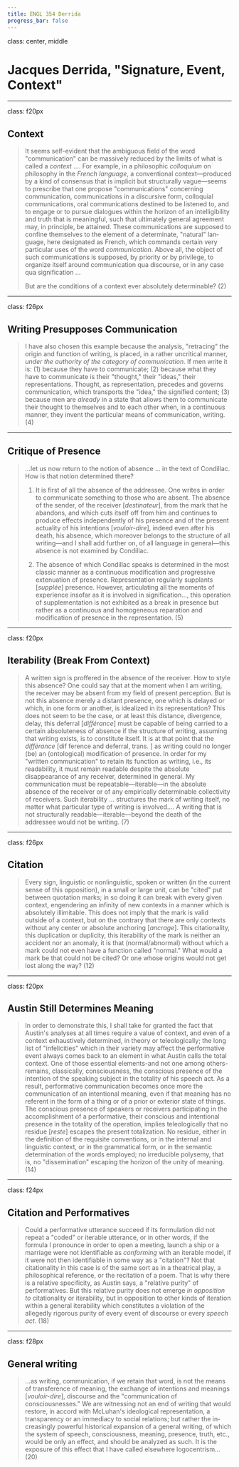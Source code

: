 ```yaml
---
title: ENGL 354 Derrida
progress_bar: false
---
```

class: center, middle

# Jacques Derrida, "Signature, Event, Context"
---
class: f20px
## Context

> It seems self-evident that the ambiguous field of the word "communication" can be massively reduced by the limits of what is called a *context* …. For example, in a philosophic *collo­quium* on philosophy in the *French language*, a conventional context—pro­duced by a kind of consensus that is implicit but structurally vague—seems to prescribe that one propose "communications" concerning communication, communications in a discursive form, colloquial communications, oral commu­nications destined to be listened to, and to engage or to pursue dialogues within the horizon of an intelligibility and truth that is meaningful, such that ultimately general agreement may, in principle, be attained. These communications are supposed to confine themselves to the element of a determinate, "natural" lan­guage, here designated as French, which commands certain very particular uses of the word *communication*. Above all, the object of such communications is supposed, by priority or by privilege, to organize itself around communication qua discourse, or in any case qua signification …
>
> But are the conditions of a context ever absolutely determinable? (2)

---
class: f26px
## Writing Presupposes Communication

>  I have also chosen this example because the analysis, "retracing" the origin and function of writing, is placed, in a rather uncritical manner, *under the authority of the category of communication*. If men write it is: (1) because they have to communicate; (2) because what they have to communicate is their "thought," their "ideas," their representations. Thought, as representation, precedes and governs communication, which transports the "idea," the signified content; (3) because men are *already* in a state that allows them to communicate their thought to themselves and to each other when, in a continuous manner, they invent the particular means of communication, writing. (4)
---
## Critique of Presence

> …let us now return to the notion of absence … in the text of Condillac. How is that notion determined there?
>
> 1) It is first of all the absence of the addressee. One writes in order to com­municate something to those who are absent. The absence of the sender, of the receiver [*destinateur*], from the mark that he abandons, and which cuts itself off from him and continues to produce effects independently of his presence and of the present actuality of his intentions [*vouloir-dire*], indeed even after his death, his absence, which moreover belongs to the structure of all writing—and I shall add further on, of all language in general—this absence is not examined by Con­dillac.
>
> 2) The absence of which Condillac speaks is determined in the most classic manner as a continuous modification and progressive extenuation of presence. Representation regularly supplants [*supplée*] presence. However, articulating all the moments of experience insofar as it is involved in signification…, this operation of supplementation is not exhibited as a break in presence but rather as a continuous and homogeneous reparation and modification of presence in the representation. (5)
---
class: f20px
## Iterability (Break From Context)

> A written sign is proffered in the absence of the receiver. How to style this absence? One could say that at the moment when I am writing, the receiver may be absent from my field of present perception. But is not this absence merely a distant presence, one which is delayed or which, in one form or another, is ideal­ized in its representation? This does not seem to be the case, or at least this distance, divergence, delay, this deferral [*différance*] must be capable of being carried to a certain absoluteness of absence if the structure of writing, assuming that writing exists, is to constitute itself. It is at that point that the *différance* [dif­ ference and deferral, trans. ] as writing could no longer (be) an (ontological) modification of presence. In order for my "written communication" to retain its function as writing, i.e., its readability, it must remain readable despite the abso­lute disappearance of any receiver, determined in general. My communication must be repeatable—iterable—in the absolute absence of the receiver or of any empirically determinable collectivity of receivers. Such iterability … structures the mark of writing itself, no matter what particular type of writing is involved…. A writing that is not structurally readable—iterable—beyond the death of the addressee would not be writing. (7)
---
class: f26px
## Citation

> Every sign, linguistic or nonlinguistic, spoken or written (in the current sense of this opposition), in a small or large unit, can be "cited" put between quotation marks; in so doing it can break with every given context, engendering an infinity of new contexts in a manner which is absolutely illimitable. This does not imply that the mark is valid outside of a context, but on the contrary that there are only contexts without any center or absolute anchor­ing [*ancrage*]. This citationality, this duplication or duplicity, this iterability of the mark is neither an accident nor an anomaly, it is that (normal/abnormal) without which a mark could not even have a function called "normal." What would a mark be that could not be cited? Or one whose origins would not get lost along the way? (12)
---
class: f20px
## Austin Still Determines Meaning

> In order to demonstrate this, I shall take for granted the fact that Austin's analyses at all times require a value of context, and even of a context exhaustively determined, in theory or teleologically; the long list of "infelicities" which in their variety may affect the performative event always comes back to an element in what Austin calls the total context. One of those essential elements-and not one among others-remains, classically, consciousness, the conscious presence of the intention of the speaking subject in the totality of his speech act.
As a result, performative communication becomes once more the communication of an in­tentional meaning, even if that meaning has no referent in the form of a thing or of a prior or exterior state of things. The conscious presence of speakers or re­ceivers participating in the accomplishment of a performative, their conscious and intentional presence in the totality of the operation, implies teleologically that no residue [*reste*] escapes the present totalization. No residue, either in the definition of the requisite conventions, or in the internal and linguistic context, or in the grammatical form, or in the semantic determination of the words em­ployed; no irreducible polysemy, that is, no "dissemination" escaping the hori­zon of the unity of meaning. (14)
---
class: f24px
## Citation and Performatives

> Could a performative utterance succeed if its formulation did not repeat a "coded" or iterable utterance, or in other words, if the formula I pronounce in order to open a meeting, launch a ship or a marriage were not identifiable as *conforming* with an iterable model, if it were not then identifiable in some way as a "citation"? Not that citationality in this case is of the same sort as in a theatri­cal play, a philosophical reference, or the recitation of a poem. That is why there is a relative specificity, as Austin says, a "relative purity" of performatives. But this relative purity does not emerge *in opposition to* citationality or iterability, but in opposition to other kinds of iteration within a general iterability which consti­tutes a violation of the allegedly rigorous purity of every event of discourse or every *speech act*. (18)
---
class: f28px
## General writing

> …as writing, communication, if we retain that word, is not the means of transference of meaning, the exchange of intentions and meanings [*vouloir-dire*], discourse and the "communication of consciousnesses." We are witnessing not an end of writing that would restore, in accord with McLuhan's ideological repre­sentation, a transparency or an immediacy to social relations; but rather the in­creasingly powerful historical expansion of a general writing, of which the sys­tem of speech, consciousness, meaning, presence, truth, etc., would be only an effect, and should be analyzed as such. It is the exposure of this effect that I have called elsewhere logocentrism… (20)